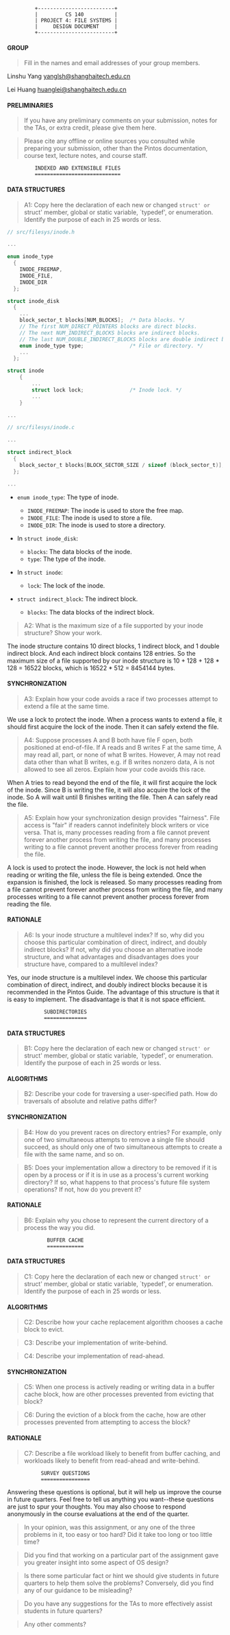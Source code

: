              +-------------------------+
             |         CS 140          |
             | PROJECT 4: FILE SYSTEMS |
             |     DESIGN DOCUMENT     |
             +-------------------------+

#### GROUP 

> Fill in the names and email addresses of your group members.

Linshu Yang <yanglsh@shanghaitech.edu.cn>

Lei Huang <huanglei@shanghaitech.edu.cn>

#### PRELIMINARIES 

> If you have any preliminary comments on your submission, notes for the
> TAs, or extra credit, please give them here.

> Please cite any offline or online sources you consulted while
> preparing your submission, other than the Pintos documentation, course
> text, lecture notes, and course staff.

             INDEXED AND EXTENSIBLE FILES
             ============================

#### DATA STRUCTURES 

> A1: Copy here the declaration of each new or changed `struct' or
> `struct' member, global or static variable, `typedef', or
> enumeration.  Identify the purpose of each in 25 words or less.

```c
// src/filesys/inode.h

...

enum inode_type
  {
    INODE_FREEMAP,
    INODE_FILE,
    INODE_DIR
  };

struct inode_disk
  {
    ...
    block_sector_t blocks[NUM_BLOCKS];  /* Data blocks. */
    // The first NUM_DIRECT_POINTERS blocks are direct blocks.
    // The next NUM_INDIRECT_BLOCKS blocks are indirect blocks.
    // The last NUM_DOUBLE_INDIRECT_BLOCKS blocks are double indirect blocks.
    enum inode_type type;               /* File or directory. */
    ...
  };

struct inode
    {
        ...
        struct lock lock;               /* Inode lock. */
        ...
    }

...

// src/filesys/inode.c

...

struct indirect_block
  {
    block_sector_t blocks[BLOCK_SECTOR_SIZE / sizeof (block_sector_t)];
  };

...

```

- `enum inode_type`: The type of inode.
    - `INODE_FREEMAP`: The inode is used to store the free map.
    - `INODE_FILE`: The inode is used to store a file.
    - `INODE_DIR`: The inode is used to store a directory.

- In `struct inode_disk`:
    - `blocks`: The data blocks of the inode.
    - `type`: The type of the inode.
    
- In `struct inode`:
    - `lock`: The lock of the inode.

- `struct indirect_block`: The indirect block.
    - `blocks`: The data blocks of the indirect block.

> A2: What is the maximum size of a file supported by your inode
> structure?  Show your work.

The inode structure contains 10 direct blocks, 1 indirect block, and 1 double indirect block. And each indirect block contains 128 entries. So the maximum size of a file supported by our inode structure is 10 + 128 + 128 * 128 = 16522 blocks, which is 16522 * 512 = 8454144 bytes.

#### SYNCHRONIZATION 

> A3: Explain how your code avoids a race if two processes attempt to
> extend a file at the same time.

We use a lock to protect the inode. When a process wants to extend a file, it should first acquire the lock of the inode. Then it can safely extend the file.

> A4: Suppose processes A and B both have file F open, both
> positioned at end-of-file.  If A reads and B writes F at the same
> time, A may read all, part, or none of what B writes.  However, A
> may not read data other than what B writes, e.g. if B writes
> nonzero data, A is not allowed to see all zeros.  Explain how your
> code avoids this race.

When A tries to read beyond the end of the file, it will first acquire the lock of the inode. Since B is writing the file, it will also acquire the lock of the inode. So A will wait until B finishes writing the file. Then A can safely read the file.

> A5: Explain how your synchronization design provides "fairness".
> File access is "fair" if readers cannot indefinitely block writers
> or vice versa.  That is, many processes reading from a file cannot
> prevent forever another process from writing the file, and many
> processes writing to a file cannot prevent another process forever
> from reading the file.

A lock is used to protect the inode. However, the lock is not held when reading or writing the file, unless the file is being extended. Once the expansion is finished, the lock is released. So many processes reading from a file cannot prevent forever another process from writing the file, and many processes writing to a file cannot prevent another process forever from reading the file.

#### RATIONALE 

> A6: Is your inode structure a multilevel index?  If so, why did you
> choose this particular combination of direct, indirect, and doubly
> indirect blocks?  If not, why did you choose an alternative inode
> structure, and what advantages and disadvantages does your
> structure have, compared to a multilevel index?

Yes, our inode structure is a multilevel index. We choose this particular combination of direct, indirect, and doubly indirect blocks because it is recommended in the Pintos Guide. The advantage of this structure is that it is easy to implement. The disadvantage is that it is not space efficient.

                SUBDIRECTORIES
                ==============

#### DATA STRUCTURES 

> B1: Copy here the declaration of each new or changed `struct' or
> `struct' member, global or static variable, `typedef', or
> enumeration.  Identify the purpose of each in 25 words or less.

#### ALGORITHMS 

> B2: Describe your code for traversing a user-specified path.  How
> do traversals of absolute and relative paths differ?

#### SYNCHRONIZATION 

> B4: How do you prevent races on directory entries?  For example,
> only one of two simultaneous attempts to remove a single file
> should succeed, as should only one of two simultaneous attempts to
> create a file with the same name, and so on.

> B5: Does your implementation allow a directory to be removed if it
> is open by a process or if it is in use as a process's current
> working directory?  If so, what happens to that process's future
> file system operations?  If not, how do you prevent it?

#### RATIONALE 

> B6: Explain why you chose to represent the current directory of a
> process the way you did.

                 BUFFER CACHE
                 ============

#### DATA STRUCTURES 

> C1: Copy here the declaration of each new or changed `struct' or
> `struct' member, global or static variable, `typedef', or
> enumeration.  Identify the purpose of each in 25 words or less.

#### ALGORITHMS 

> C2: Describe how your cache replacement algorithm chooses a cache
> block to evict.

> C3: Describe your implementation of write-behind.

> C4: Describe your implementation of read-ahead.

#### SYNCHRONIZATION 

> C5: When one process is actively reading or writing data in a
> buffer cache block, how are other processes prevented from evicting
> that block?

> C6: During the eviction of a block from the cache, how are other
> processes prevented from attempting to access the block?

#### RATIONALE 

> C7: Describe a file workload likely to benefit from buffer caching,
> and workloads likely to benefit from read-ahead and write-behind.

               SURVEY QUESTIONS
               ================

Answering these questions is optional, but it will help us improve the
course in future quarters.  Feel free to tell us anything you
want--these questions are just to spur your thoughts.  You may also
choose to respond anonymously in the course evaluations at the end of
the quarter.

> In your opinion, was this assignment, or any one of the three problems
> in it, too easy or too hard?  Did it take too long or too little time?

> Did you find that working on a particular part of the assignment gave
> you greater insight into some aspect of OS design?

> Is there some particular fact or hint we should give students in
> future quarters to help them solve the problems?  Conversely, did you
> find any of our guidance to be misleading?

> Do you have any suggestions for the TAs to more effectively assist
> students in future quarters?

> Any other comments?
